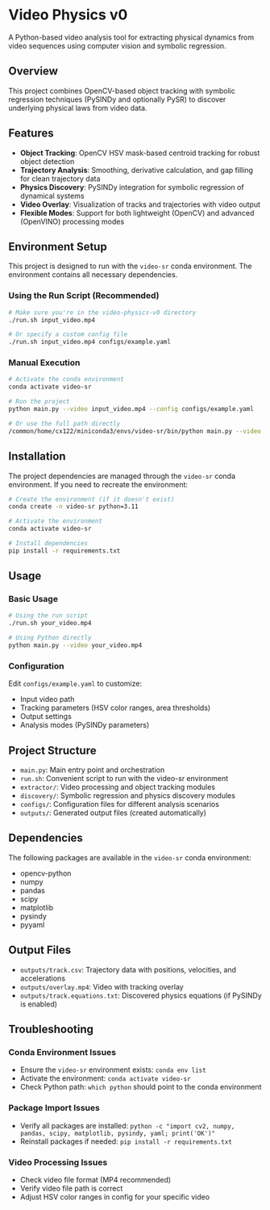 # Video Physics v0

A Python-based video analysis tool for extracting physical dynamics from video sequences using computer vision and symbolic regression.

## Overview

This project combines OpenCV-based object tracking with symbolic regression techniques (PySINDy and optionally PySR) to discover underlying physical laws from video data.

## Features

- **Object Tracking**: OpenCV HSV mask-based centroid tracking for robust object detection
- **Trajectory Analysis**: Smoothing, derivative calculation, and gap filling for clean trajectory data
- **Physics Discovery**: PySINDy integration for symbolic regression of dynamical systems
- **Video Overlay**: Visualization of tracks and trajectories with video output
- **Flexible Modes**: Support for both lightweight (OpenCV) and advanced (OpenVINO) processing modes

## Environment Setup

This project is designed to run with the `video-sr` conda environment. The environment contains all necessary dependencies.

### Using the Run Script (Recommended)

```bash
# Make sure you're in the video-physics-v0 directory
./run.sh input_video.mp4

# Or specify a custom config file
./run.sh input_video.mp4 configs/example.yaml
```

### Manual Execution

```bash
# Activate the conda environment
conda activate video-sr

# Run the project
python main.py --video input_video.mp4 --config configs/example.yaml

# Or use the full path directly
/common/home/cx122/miniconda3/envs/video-sr/bin/python main.py --video input_video.mp4 --config configs/example.yaml
```

## Installation

The project dependencies are managed through the `video-sr` conda environment. If you need to recreate the environment:

```bash
# Create the environment (if it doesn't exist)
conda create -n video-sr python=3.11

# Activate the environment
conda activate video-sr

# Install dependencies
pip install -r requirements.txt
```

## Usage

### Basic Usage

```bash
# Using the run script
./run.sh your_video.mp4

# Using Python directly
python main.py --video your_video.mp4
```

### Configuration

Edit `configs/example.yaml` to customize:
- Input video path
- Tracking parameters (HSV color ranges, area thresholds)
- Output settings
- Analysis modes (PySINDy parameters)

## Project Structure

- `main.py`: Main entry point and orchestration
- `run.sh`: Convenient script to run with the video-sr environment
- `extractor/`: Video processing and object tracking modules
- `discovery/`: Symbolic regression and physics discovery modules
- `configs/`: Configuration files for different analysis scenarios
- `outputs/`: Generated output files (created automatically)

## Dependencies

The following packages are available in the `video-sr` conda environment:
- opencv-python
- numpy
- pandas
- scipy
- matplotlib
- pysindy
- pyyaml

## Output Files

- `outputs/track.csv`: Trajectory data with positions, velocities, and accelerations
- `outputs/overlay.mp4`: Video with tracking overlay
- `outputs/track.equations.txt`: Discovered physics equations (if PySINDy is enabled)

## Troubleshooting

### Conda Environment Issues
- Ensure the `video-sr` environment exists: `conda env list`
- Activate the environment: `conda activate video-sr`
- Check Python path: `which python` should point to the conda environment

### Package Import Issues
- Verify all packages are installed: `python -c "import cv2, numpy, pandas, scipy, matplotlib, pysindy, yaml; print('OK')"`
- Reinstall packages if needed: `pip install -r requirements.txt`

### Video Processing Issues
- Check video file format (MP4 recommended)
- Verify video file path is correct
- Adjust HSV color ranges in config for your specific video
